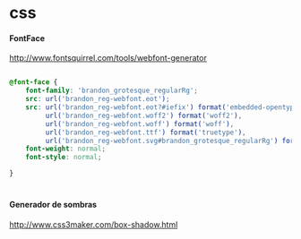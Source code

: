 # css

#### FontFace
http://www.fontsquirrel.com/tools/webfont-generator

```css

@font-face {
    font-family: 'brandon_grotesque_regularRg';
    src: url('brandon_reg-webfont.eot');
    src: url('brandon_reg-webfont.eot?#iefix') format('embedded-opentype'),
         url('brandon_reg-webfont.woff2') format('woff2'),
         url('brandon_reg-webfont.woff') format('woff'),
         url('brandon_reg-webfont.ttf') format('truetype'),
         url('brandon_reg-webfont.svg#brandon_grotesque_regularRg') format('svg');
    font-weight: normal;
    font-style: normal;

}
```
#
#### Generador de sombras
http://www.css3maker.com/box-shadow.html
